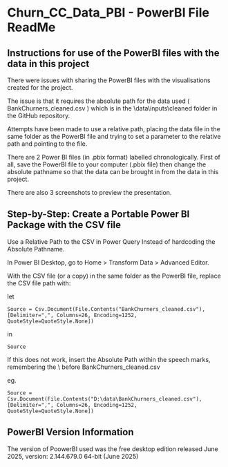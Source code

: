 # Churn_CC_Data_PBI - PowerBI File ReadMe

## Instructions for use of the PowerBI files with the data in this project

There were issues with sharing the PowerBI files with the visualisations created for the project. 

The issue is that it requires the absolute path for the data used ( BankChurners_cleaned.csv ) which is in the \data\inputs\cleaned folder in the GitHub repository.

Attempts have been made to use a relative path, placing the data file in the same folder as the PowerBI file and trying to set a parameter to the relative path and pointing to the file.

There are 2 Power BI files (in .pbix format) labelled chronologically.
First of all, save the PowerBI file to your computer (.pbix file) then change the absolute pathname so that the data can be brought in from the data in this project.

There are also 3 screenshots to preview the presentation.

## Step-by-Step: Create a Portable Power BI Package with the CSV file

Use a Relative Path to the CSV in Power Query Instead of hardcoding the Absolute Pathname.

In Power BI Desktop, go to Home > Transform Data > Advanced Editor.

With the CSV file (or a copy) in the same folder as the PowerBI file, replace the CSV file path with:

let

    Source = Csv.Document(File.Contents("BankChurners_cleaned.csv"),[Delimiter=",", Columns=26, Encoding=1252, QuoteStyle=QuoteStyle.None])

in

    Source

If this does not work, insert the Absolute Path within the speech marks, remembering the \ before BankChurners_cleaned.csv

eg. 

    Source = Csv.Document(File.Contents("D:\data\BankChurners_cleaned.csv"),[Delimiter=",", Columns=26, Encoding=1252, QuoteStyle=QuoteStyle.None])


## PowerBI Version Information

The version of PoowerBI used was the free desktop edition released June 2025, version: 2.144.679.0 64-bit (June 2025)